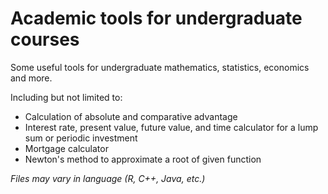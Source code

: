 # Academic tools for undergraduate courses

Some useful tools for undergraduate mathematics, statistics, economics and more.

Including but not limited to:

* Calculation of absolute and comparative advantage
* Interest rate, present value, future value, and time calculator for a lump sum or periodic investment 
* Mortgage calculator
* Newton's method to approximate a root of given function

*Files may vary in language (R, C++, Java, etc.)*
